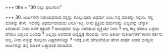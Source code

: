 +++
title = "30 ನಿಲ್ಲು ಫಲುಗುಣ"

+++
30. ಅರ್ಜುನನೇ ನಿರಾಯಧನಾದ ನನ್ನನ್ನು ಕೊಲ್ಲುವುದು ಅಧರ್ಮ ಎಂಬ ನಿನ್ನ ಮಾತನ್ನು ನಿಲ್ಲಿಸು. ನನ್ನ ಮಾತನ್ನು ಕೇಳು. ಇದರಲ್ಲಿ ಅಧರ್ಮವಾದುದು ಏನೂ ಇಲ್ಲ. ನೀನು ಕ್ಷತ್ರಿಯ ಧರ್ಮವನ್ನು ಎಲ್ಲವನ್ನು ಚೆನ್ನಾಗಿ ತಿಳಿದಿರುವೆ. ನೀನು ನನಗೆ ಶತ್ರುವೇ ? ರಾಜಧರ್ಮ ಬಿಟ್ಟು ನಡೆಯುವ ವ್ಯಕ್ತಿಯೇ ನೀನು ? ಅಲ್ಲ ಕೆಟ್ಟ ಹೆಸರೂ ಒಳ್ಳೆಯ ಹೆಸರೂ ಎಲ್ಲಿಂದ ಬಂದವು ? ಎಲ್ಲವೂ ಅವರವರ ಅದೃಷ್ಟಕ್ಕೆ ಸೇರಿದವು. ನೀನು ಅಕೀರ್ತಿ ಸುಕೀರ್ತಿಗಳಿಗೆ ಕಾರಣ ಕರ್ತನು ಅಲ್ಲ. ನೀನು ನನ್ನನ್ನು ಕೊಲ್ಲಲು ಎಷ್ಟರವನಯ್ಯಾ ? ಇದಕ್ಕೆ ಏನು ಹೇಳುವೆಯೋ ಹೇಳು ಪಾರ್ಥ ಎಂದು ಭೀಷ್ಮನು ಅರ್ಜುನನ್ನು ತನ್ನ ಮಾತಿಗೆ ಒಪ್ಪುವಂತೆ ಮಾಡಿದನು.